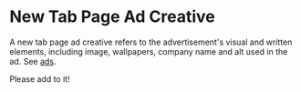 # New Tab Page Ad Creative

A new tab page ad creative refers to the advertisement's visual and written elements, including image, wallpapers, company name and alt used in the ad. See [ads](../../ads/README.md).

Please add to it!
